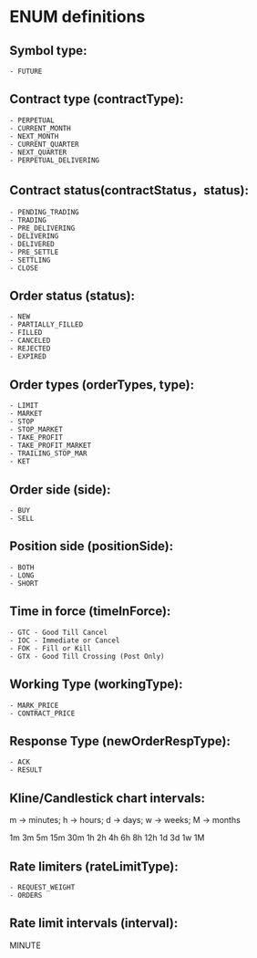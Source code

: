 # ENUM definitions
## Symbol type:
    - FUTURE

## Contract type (contractType):

    - PERPETUAL
    - CURRENT_MONTH
    - NEXT_MONTH
    - CURRENT_QUARTER
    - NEXT_QUARTER
    - PERPETUAL_DELIVERING

## Contract status(contractStatus，status):

    - PENDING_TRADING
    - TRADING
    - PRE_DELIVERING
    - DELIVERING
    - DELIVERED
    - PRE_SETTLE
    - SETTLING
    - CLOSE

## Order status (status):

    - NEW
    - PARTIALLY_FILLED
    - FILLED
    - CANCELED
    - REJECTED
    - EXPIRED

## Order types (orderTypes, type):

    - LIMIT
    - MARKET
    - STOP
    - STOP_MARKET
    - TAKE_PROFIT
    - TAKE_PROFIT_MARKET
    - TRAILING_STOP_MAR
    - KET
    
## Order side (side):

    - BUY
    - SELL

## Position side (positionSide):

    - BOTH
    - LONG
    - SHORT

## Time in force (timeInForce):

    - GTC - Good Till Cancel
    - IOC - Immediate or Cancel
    - FOK - Fill or Kill
    - GTX - Good Till Crossing (Post Only)

## Working Type (workingType):

    - MARK_PRICE
    - CONTRACT_PRICE
## Response Type (newOrderRespType):

    - ACK
    - RESULT

## Kline/Candlestick chart intervals:

m -> minutes; h -> hours; d -> days; w -> weeks; M -> months

1m
3m
5m
15m
30m
1h
2h
4h
6h
8h
12h
1d
3d
1w
1M

## Rate limiters (rateLimitType):

    - REQUEST_WEIGHT
    - ORDERS


## Rate limit intervals (interval):

MINUTE